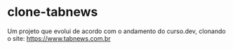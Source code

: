 # clone-tabnews
Um projeto que evolui de acordo com o andamento do curso.dev, clonando o site:
https://www.tabnews.com.br
